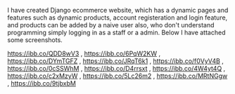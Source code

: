 I have created Django ecommerce website, which has a dynamic pages and features such as dynamic products, account registeration and login feature, and products can be added by a naive user also, who don't understand programming simply logging in as a staff or a admin. Below I have attached some screenshots.

https://ibb.co/QDD8wV3 , 
https://ibb.co/6PqW2KW , 
https://ibb.co/DYmTGFZ , 
https://ibb.co/JRqT6k1 , 
https://ibb.co/f0VyV4B , 
https://ibb.co/0cSSWhM , 
https://ibb.co/D4rrsxt , 
https://ibb.co/4W4yt4Q , 
https://ibb.co/c2xMzyW , 
https://ibb.co/5Lc26m2 , 
https://ibb.co/MRtNGgw , 
https://ibb.co/9tjbxbM
